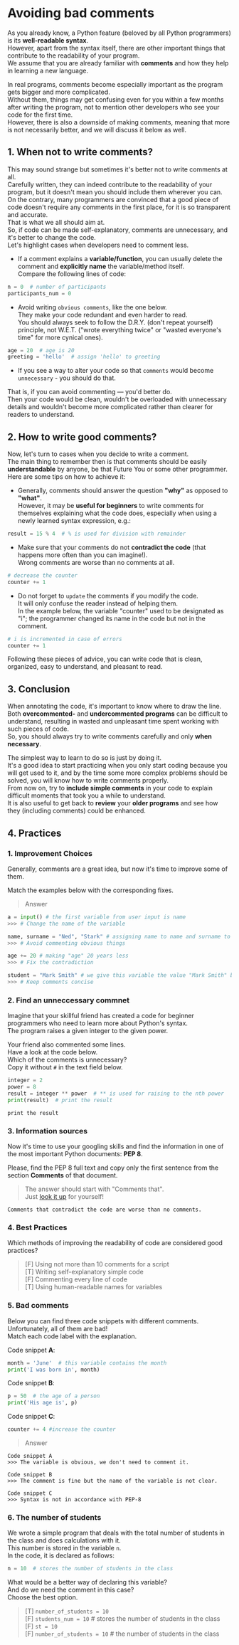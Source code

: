 # Avoiding bad comments
As you already know, a Python feature (beloved by all Python programmers) is its **well-readable syntax**.<br>
However, apart from the syntax itself, there are other important things that contribute to the readability of your program.<br>
We assume that you are already familiar with **comments** and how they help in learning a new language.

In real programs, comments become especially important as the program gets bigger and more complicated.<br>
Without them, things may get confusing even for you within a few months after writing the program, not to mention other developers who see your code for the first time.<br>
However, there is also a downside of making comments, meaning that more is not necessarily better, and we will discuss it below as well.

## 1. When not to write comments?
This may sound strange but sometimes it's better not to write comments at all.<br>
Carefully written, they can indeed contribute to the readability of your program, but it doesn't mean you should include them wherever you can.<br>
On the contrary, many programmers are convinced that a good piece of code doesn't require any comments in the first place, for it is so transparent and accurate.<br>
That is what we all should aim at.<br>
So, if code can be made self-explanatory, comments are unnecessary, and it's better to change the code.<br>
Let's highlight cases when developers need to comment less.
- If a comment explains a **variable/function**, you can usually delete the comment and **explicitly name** the variable/method itself.<br>
Compare the following lines of code:
```python
n = 0  # number of participants
participants_num = 0
```

- Avoid writing ```obvious comments```, like the one below.<br>
They make your code redundant and even harder to read.<br>
You should always seek to follow the D.R.Y. (don't repeat yourself) principle, not W.E.T. ("wrote everything twice" or "wasted everyone's time" for more cynical ones).
```python
age = 20  # age is 20
greeting = 'hello'  # assign 'hello' to greeting
```
- If you see a way to alter your code so that `comments` would become `unnecessary` - you should do that.

That is, if you can avoid commenting — you'd better do.<br>
Then your code would be clean, wouldn't be overloaded with unnecessary details and wouldn't become more complicated rather than clearer for readers to understand.

## 2. How to write good comments?
Now, let's turn to cases when you decide to write a comment.<br>
The main thing to remember then is that comments should be easily **understandable** by anyone, be that Future You or some other programmer.<br>
Here are some tips on how to achieve it:
- Generally, comments should answer the question **"why"** as opposed to **"what"**.<br>
However, it may be **useful for beginners** to write comments for themselves explaining what the code does, especially when using a newly learned syntax expression, e.g.:
```python
result = 15 % 4  # % is used for division with remainder
```

- Make sure that your comments do not **contradict the code** (that happens more often than you can imagine!).<br>
Wrong comments are worse than no comments at all.
```python
# decrease the counter
counter += 1
```

- Do not forget to `update` the comments if you modify the code.<br>
It will only confuse the reader instead of helping them.<br>
In the example below, the variable "counter" used to be designated as "i"; the programmer changed its name in the code but not in the comment.
```python
# i is incremented in case of errors
counter += 1
```

Following these pieces of advice, you can write code that is clean, organized, easy to understand, and pleasant to read.

## 3. Conclusion
When annotating the code, it's important to know where to draw the line.<br>
Both **overcommented-** and **undercommented programs** can be difficult to understand, resulting in wasted and unpleasant time spent working with such pieces of code.<br>
So, you should always try to write comments carefully and only **when necessary**.

The simplest way to learn to do so is just by doing it.<br>
It's a good idea to start practicing when you only start coding because you will get used to it, and by the time some more complex problems should be solved, you will know how to write comments properly.<br>
From now on, try to **include simple comments** in your code to explain difficult moments that took you a while to understand.<br>
It is also useful to get back to **review** your **older programs** and see how they (including comments) could be enhanced.

## 4. Practices
### 1. Improvement Choices
Generally, comments are a great idea, but now it's time to improve some of them.

Match the examples below with the corresponding fixes.

> Answer
```python
a = input() # the first variable from user input is name
>>> # Change the name of the variable

name, surname = "Ned", "Stark" # assigning name to name and surname to surname
>>> # Avoid commenting obvious things

age += 20 # making "age" 20 years less
>>> # Fix the contradiction

student = "Mark Smith" # we give this variable the value "Mark Smith" because we want to be able to work with it later
>>> # Keep comments concise
```

### 2. Find an unneccessary commnet
Imagine that your skillful friend has created a code for beginner programmers who need to learn more about Python's syntax.<br>
The program raises a given integer to the given power.

Your friend also commented some lines.<br>
Have a look at the code below.<br>
Which of the comments is unnecessary?<br>
Copy it without `#` in the text field below.
```python
integer = 2
power = 8
result = integer ** power  # ** is used for raising to the nth power
print(result)  # print the result 
```

```
print the result
```

### 3. Information sources
Now it's time to use your googling skills and find the information in one of the most important Python documents: **PEP 8**.

Please, find the PEP 8 full text and copy only the first sentence from the section **Comments** of that document.

> The answer should start with "Comments that".<br>
Just [look it up](https://www.python.org/dev/peps/pep-0008/#comments) for yourself!

```
Comments that contradict the code are worse than no comments.
```

### 4. Best Practices
Which methods of improving the readability of code are considered good practices?

> [F] Using not more than 10 comments for a script<br>
> [T] Writing self-explanatory simple code<br>
> [F] Commenting every line of code<br>
> [T] Using human-readable names for variables

### 5. Bad comments
Below you can find three code snippets with different comments.<br>
Unfortunately, all of them are bad!<br>
Match each code label with the explanation.

Code snippet **A**:
```python
month = 'June'  # this variable contains the month
print('I was born in', month)
```

Code snippet **B**:
```python
p = 50  # the age of a person
print('His age is', p)
```

Code snippet **C**:
```python
counter += 4 #inсrease the counter
```

> Answer
```
Code snippet A
>>> The variable is obvious, we don't need to comment it.

Code snippet B
>>> The comment is fine but the name of the variable is not clear.

Code snippet C
>>> Syntax is not in accordance with PEP-8
```

### 6. The number of students
We wrote a simple program that deals with the total number of students in the class and does calculations with it.<br>
This number is stored in the variable `n`.<br>
In the code, it is declared as follows:
```python
n = 10  # stores the number of students in the class
```

What would be a better way of declaring this variable?<br>
And do we need the comment in this case?<br>
Choose the best option.

> [T] `number_of_students = 10`<br>
> [F] `students_num = 10` # stores the number of students in the class<br>
> [F] `st = 10`<br>
> [F] `number_of_students = 10` # the number of students in the class